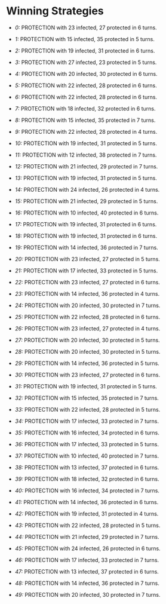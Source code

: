 # Winning Strategies

* _0:_ PROTECTION with 23 infected, 27 protected in 6 turns.


* _1:_ PROTECTION with 15 infected, 35 protected in 5 turns.


* _2:_ PROTECTION with 19 infected, 31 protected in 6 turns.


* _3:_ PROTECTION with 27 infected, 23 protected in 5 turns.


* _4:_ PROTECTION with 20 infected, 30 protected in 6 turns.


* _5:_ PROTECTION with 22 infected, 28 protected in 6 turns.


* _6:_ PROTECTION with 22 infected, 28 protected in 6 turns.


* _7:_ PROTECTION with 18 infected, 32 protected in 6 turns.


* _8:_ PROTECTION with 15 infected, 35 protected in 7 turns.


* _9:_ PROTECTION with 22 infected, 28 protected in 4 turns.


* _10:_ PROTECTION with 19 infected, 31 protected in 5 turns.


* _11:_ PROTECTION with 12 infected, 38 protected in 7 turns.


* _12:_ PROTECTION with 21 infected, 29 protected in 7 turns.


* _13:_ PROTECTION with 19 infected, 31 protected in 5 turns.


* _14:_ PROTECTION with 24 infected, 26 protected in 4 turns.


* _15:_ PROTECTION with 21 infected, 29 protected in 5 turns.


* _16:_ PROTECTION with 10 infected, 40 protected in 6 turns.


* _17:_ PROTECTION with 19 infected, 31 protected in 6 turns.


* _18:_ PROTECTION with 19 infected, 31 protected in 6 turns.


* _19:_ PROTECTION with 14 infected, 36 protected in 7 turns.


* _20:_ PROTECTION with 23 infected, 27 protected in 5 turns.


* _21:_ PROTECTION with 17 infected, 33 protected in 5 turns.


* _22:_ PROTECTION with 23 infected, 27 protected in 6 turns.


* _23:_ PROTECTION with 14 infected, 36 protected in 4 turns.


* _24:_ PROTECTION with 20 infected, 30 protected in 7 turns.


* _25:_ PROTECTION with 22 infected, 28 protected in 6 turns.


* _26:_ PROTECTION with 23 infected, 27 protected in 4 turns.


* _27:_ PROTECTION with 20 infected, 30 protected in 5 turns.


* _28:_ PROTECTION with 20 infected, 30 protected in 5 turns.


* _29:_ PROTECTION with 14 infected, 36 protected in 5 turns.


* _30:_ PROTECTION with 23 infected, 27 protected in 6 turns.


* _31:_ PROTECTION with 19 infected, 31 protected in 5 turns.


* _32:_ PROTECTION with 15 infected, 35 protected in 7 turns.


* _33:_ PROTECTION with 22 infected, 28 protected in 5 turns.


* _34:_ PROTECTION with 17 infected, 33 protected in 7 turns.


* _35:_ PROTECTION with 16 infected, 34 protected in 6 turns.


* _36:_ PROTECTION with 17 infected, 33 protected in 5 turns.


* _37:_ PROTECTION with 10 infected, 40 protected in 7 turns.


* _38:_ PROTECTION with 13 infected, 37 protected in 6 turns.


* _39:_ PROTECTION with 18 infected, 32 protected in 6 turns.


* _40:_ PROTECTION with 16 infected, 34 protected in 7 turns.


* _41:_ PROTECTION with 14 infected, 36 protected in 6 turns.


* _42:_ PROTECTION with 19 infected, 31 protected in 4 turns.


* _43:_ PROTECTION with 22 infected, 28 protected in 5 turns.


* _44:_ PROTECTION with 21 infected, 29 protected in 7 turns.


* _45:_ PROTECTION with 24 infected, 26 protected in 6 turns.


* _46:_ PROTECTION with 17 infected, 33 protected in 7 turns.


* _47:_ PROTECTION with 13 infected, 37 protected in 6 turns.


* _48:_ PROTECTION with 14 infected, 36 protected in 7 turns.


* _49:_ PROTECTION with 20 infected, 30 protected in 7 turns.


